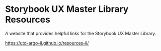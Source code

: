 # Storybook UX Master Library Resources

A website that provides helpful links for the Storybook UX Master Library.

https://utd-argo-ii.github.io/resources-ii/
